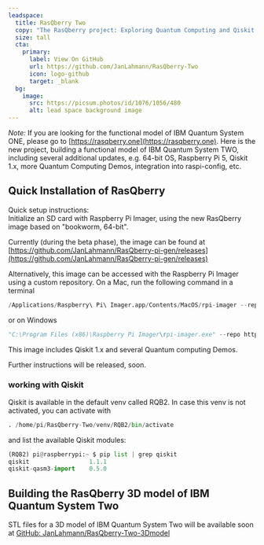```yaml
---
leadspace:
  title: RasQberry Two
  copy: "The RasQberry project: Exploring Quantum Computing and Qiskit with a Raspberry Pi and a 3D Printer - or: Building a Functional Model of a Quantum Computer at Home"
  size: tall
  cta:
    primary:
      label: View On GitHub
      url: https://github.com/JanLahmann/RasQberry-Two
      icon: logo-github
      target: _blank
  bg:
    image:
      src: https://picsum.photos/id/1076/1056/480
      alt: lead space background image
---
```


*Note:* If you are looking for the functional model of IBM Quantum System ONE, please go to [https://rasqberry.one](https://rasqberry.one). Here is the new project, building a functional model of IBM Quantum System TWO, including several additional updates, e.g. 64-bit OS, Raspberry Pi 5, Qiskit 1.x, more Quantum Computing Demos, integration into raspi-config, etc.

## Quick Installation of RasQberry

Quick setup instructions:<br/>
Initialize an SD card with Raspberry Pi Imager, using the new RasQberry image based on "bookworm, 64-bit". 

Currently (during the beta phase), the image can be found at [https://github.com/JanLahmann/RasQberry-pi-gen/releases](https://github.com/JanLahmann/RasQberry-pi-gen/releases)

Alternatively, this image can be accessed with the Raspberry Pi Imager using a custom repository. On a Mac, run the following command in a terminal

```python
/Applications/Raspberry\ Pi\ Imager.app/Contents/MacOS/rpi-imager --repo https://RasQberry.org/RQB-images.json
```

or on Windows
```python
"C:\Program Files (x86)\Raspberry Pi Imager\rpi-imager.exe" --repo https://RasQberry.org/RQB-images.json
```

This image includes Qiskit 1.x and several Quantum computing Demos.

Further instructions will be released, soon.


### working with Qiskit

Qiskit is available in the default venv called RQB2. In case this venv is not activated, you can activate with

```python
. /home/pi/RasQberry-Two/venv/RQB2/bin/activate
```

and list the available Qiskit modules:

```python
(RQB2) pi@raspberrypi:~ $ pip list | grep qiskit
qiskit                 1.1.1
qiskit-qasm3-import    0.5.0
```

## Building the RasQberry 3D model of IBM Quantum System Two

STL files for a 3D model of IBM Quantum System Two will be available soon at [GitHub: JanLahmann/RasQberry-Two-3Dmodel](https://github.com/JanLahmann/RasQberry-Two-3Dmodel)
